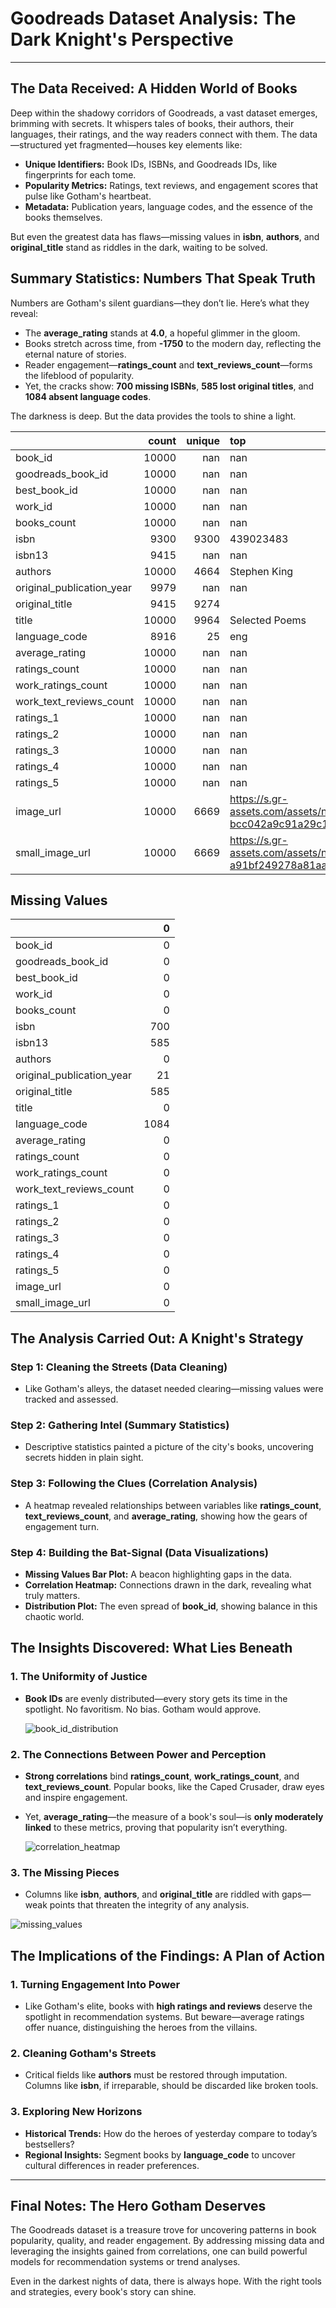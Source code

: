 # **Goodreads Dataset Analysis: The Dark Knight's Perspective**

---

## **The Data Received: A Hidden World of Books**

Deep within the shadowy corridors of Goodreads, a vast dataset emerges, brimming with secrets. It whispers tales of books, their authors, their languages, their ratings, and the way readers connect with them. The data—structured yet fragmented—houses key elements like:

- **Unique Identifiers:** Book IDs, ISBNs, and Goodreads IDs, like fingerprints for each tome.  
- **Popularity Metrics:** Ratings, text reviews, and engagement scores that pulse like Gotham's heartbeat.  
- **Metadata:** Publication years, language codes, and the essence of the books themselves.  

But even the greatest data has flaws—missing values in **isbn**, **authors**, and **original_title** stand as riddles in the dark, waiting to be solved.


## **Summary Statistics: Numbers That Speak Truth**

Numbers are Gotham's silent guardians—they don’t lie. Here’s what they reveal:  

- The **average_rating** stands at **4.0**, a hopeful glimmer in the gloom.  
- Books stretch across time, from **-1750** to the modern day, reflecting the eternal nature of stories.  
- Reader engagement—**ratings_count** and **text_reviews_count**—forms the lifeblood of popularity.  
- Yet, the cracks show: **700 missing ISBNs**, **585 lost original titles**, and **1084 absent language codes**.  

The darkness is deep. But the data provides the tools to shine a light.

|                           |   count |   unique | top                                                                                      |   freq |            mean |              std |            min |             25% |              50% |             75% |              max |
|:--------------------------|--------:|---------:|:-----------------------------------------------------------------------------------------|-------:|----------------:|-----------------:|---------------:|----------------:|-----------------:|----------------:|-----------------:|
| book_id                   |   10000 |      nan | nan                                                                                      |    nan |  5000.5         |   2886.9         |     1          |  2500.75        |   5000.5         |  7500.25        |  10000           |
| goodreads_book_id         |   10000 |      nan | nan                                                                                      |    nan |     5.2647e+06  |      7.57546e+06 |     1          | 46275.8         | 394966           |     9.38223e+06 |      3.32886e+07 |
| best_book_id              |   10000 |      nan | nan                                                                                      |    nan |     5.47121e+06 |      7.82733e+06 |     1          | 47911.8         | 425124           |     9.63611e+06 |      3.55342e+07 |
| work_id                   |   10000 |      nan | nan                                                                                      |    nan |     8.64618e+06 |      1.17511e+07 |    87          |     1.00884e+06 |      2.71952e+06 |     1.45177e+07 |      5.63996e+07 |
| books_count               |   10000 |      nan | nan                                                                                      |    nan |    75.7127      |    170.471       |     1          |    23           |     40           |    67           |   3455           |
| isbn                      |    9300 |     9300 | 439023483                                                                                |      1 |   nan           |    nan           |   nan          |   nan           |    nan           |   nan           |    nan           |
| isbn13                    |    9415 |      nan | nan                                                                                      |    nan |     9.75504e+12 |      4.42862e+11 |     1.9517e+08 |     9.78032e+12 |      9.78045e+12 |     9.78083e+12 |      9.79001e+12 |
| authors                   |   10000 |     4664 | Stephen King                                                                             |     60 |   nan           |    nan           |   nan          |   nan           |    nan           |   nan           |    nan           |
| original_publication_year |    9979 |      nan | nan                                                                                      |    nan |  1981.99        |    152.577       | -1750          |  1990           |   2004           |  2011           |   2017           |
| original_title            |    9415 |     9274 |                                                                                          |      5 |   nan           |    nan           |   nan          |   nan           |    nan           |   nan           |    nan           |
| title                     |   10000 |     9964 | Selected Poems                                                                           |      4 |   nan           |    nan           |   nan          |   nan           |    nan           |   nan           |    nan           |
| language_code             |    8916 |       25 | eng                                                                                      |   6341 |   nan           |    nan           |   nan          |   nan           |    nan           |   nan           |    nan           |
| average_rating            |   10000 |      nan | nan                                                                                      |    nan |     4.00219     |      0.254427    |     2.47       |     3.85        |      4.02        |     4.18        |      4.82        |
| ratings_count             |   10000 |      nan | nan                                                                                      |    nan | 54001.2         | 157370           |  2716          | 13568.8         |  21155.5         | 41053.5         |      4.78065e+06 |
| work_ratings_count        |   10000 |      nan | nan                                                                                      |    nan | 59687.3         | 167804           |  5510          | 15438.8         |  23832.5         | 45915           |      4.94236e+06 |
| work_text_reviews_count   |   10000 |      nan | nan                                                                                      |    nan |  2919.96        |   6124.38        |     3          |   694           |   1402           |  2744.25        | 155254           |
| ratings_1                 |   10000 |      nan | nan                                                                                      |    nan |  1345.04        |   6635.63        |    11          |   196           |    391           |   885           | 456191           |
| ratings_2                 |   10000 |      nan | nan                                                                                      |    nan |  3110.89        |   9717.12        |    30          |   656           |   1163           |  2353.25        | 436802           |
| ratings_3                 |   10000 |      nan | nan                                                                                      |    nan | 11475.9         |  28546.4         |   323          |  3112           |   4894           |  9287           | 793319           |
| ratings_4                 |   10000 |      nan | nan                                                                                      |    nan | 19965.7         |  51447.4         |   750          |  5405.75        |   8269.5         | 16023.5         |      1.4813e+06  |
| ratings_5                 |   10000 |      nan | nan                                                                                      |    nan | 23789.8         |  79768.9         |   754          |  5334           |   8836           | 17304.5         |      3.01154e+06 |
| image_url                 |   10000 |     6669 | https://s.gr-assets.com/assets/nophoto/book/111x148-bcc042a9c91a29c1d680899eff700a03.png |   3332 |   nan           |    nan           |   nan          |   nan           |    nan           |   nan           |    nan           |
| small_image_url           |   10000 |     6669 | https://s.gr-assets.com/assets/nophoto/book/50x75-a91bf249278a81aabab721ef782c4a74.png   |   3332 |   nan           |    nan           |   nan          |   nan           |    nan           |   nan           |    nan           |

## Missing Values

|                           |    0 |
|:--------------------------|-----:|
| book_id                   |    0 |
| goodreads_book_id         |    0 |
| best_book_id              |    0 |
| work_id                   |    0 |
| books_count               |    0 |
| isbn                      |  700 |
| isbn13                    |  585 |
| authors                   |    0 |
| original_publication_year |   21 |
| original_title            |  585 |
| title                     |    0 |
| language_code             | 1084 |
| average_rating            |    0 |
| ratings_count             |    0 |
| work_ratings_count        |    0 |
| work_text_reviews_count   |    0 |
| ratings_1                 |    0 |
| ratings_2                 |    0 |
| ratings_3                 |    0 |
| ratings_4                 |    0 |
| ratings_5                 |    0 |
| image_url                 |    0 |
| small_image_url           |    0 |


## **The Analysis Carried Out: A Knight's Strategy**

### **Step 1: Cleaning the Streets (Data Cleaning)**  
- Like Gotham's alleys, the dataset needed clearing—missing values were tracked and assessed.  

### **Step 2: Gathering Intel (Summary Statistics)**  
- Descriptive statistics painted a picture of the city's books, uncovering secrets hidden in plain sight.

### **Step 3: Following the Clues (Correlation Analysis)**  
- A heatmap revealed relationships between variables like **ratings_count**, **text_reviews_count**, and **average_rating**, showing how the gears of engagement turn.  

### **Step 4: Building the Bat-Signal (Data Visualizations)**  
- **Missing Values Bar Plot:** A beacon highlighting gaps in the data.  
- **Correlation Heatmap:** Connections drawn in the dark, revealing what truly matters.  
- **Distribution Plot:** The even spread of **book_id**, showing balance in this chaotic world.  


## **The Insights Discovered: What Lies Beneath**

### **1. The Uniformity of Justice**  
- **Book IDs** are evenly distributed—every story gets its time in the spotlight. No favoritism. No bias. Gotham would approve.

     ![book_id_distribution](https://github.com/user-attachments/assets/32b188f0-f570-452e-b70d-73771798df78)


### **2. The Connections Between Power and Perception**  
- **Strong correlations** bind **ratings_count**, **work_ratings_count**, and **text_reviews_count**. Popular books, like the Caped Crusader, draw eyes and inspire engagement.  
- Yet, **average_rating**—the measure of a book's soul—is **only moderately linked** to these metrics, proving that popularity isn’t everything.  

     ![correlation_heatmap](https://github.com/user-attachments/assets/2fa0d23e-f656-4a05-9800-c26d8a8b79a8)


### **3. The Missing Pieces**  
- Columns like **isbn**, **authors**, and **original_title** are riddled with gaps—weak points that threaten the integrity of any analysis.  

     
![missing_values](https://github.com/user-attachments/assets/7262b209-45c8-4d35-a9a1-bed74e72ce0e)

## **The Implications of the Findings: A Plan of Action**

### **1. Turning Engagement Into Power**  
- Like Gotham's elite, books with **high ratings and reviews** deserve the spotlight in recommendation systems. But beware—average ratings offer nuance, distinguishing the heroes from the villains.  

### **2. Cleaning Gotham's Streets**  
- Critical fields like **authors** must be restored through imputation. Columns like **isbn**, if irreparable, should be discarded like broken tools.

### **3. Exploring New Horizons**  
- **Historical Trends:** How do the heroes of yesterday compare to today’s bestsellers?  
- **Regional Insights:** Segment books by **language_code** to uncover cultural differences in reader preferences.

---

## **Final Notes: The Hero Gotham Deserves**

The Goodreads dataset is a treasure trove for uncovering patterns in book popularity, quality, and reader engagement. By addressing missing data and leveraging the insights gained from correlations, one can build powerful models for recommendation systems or trend analyses.  

Even in the darkest nights of data, there is always hope. With the right tools and strategies, every book's story can shine.  
